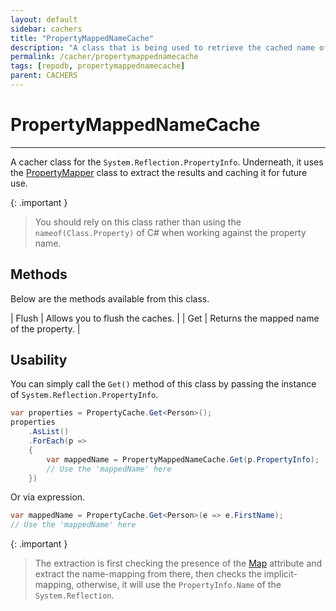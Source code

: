 ```yaml
---
layout: default
sidebar: cachers
title: "PropertyMappedNameCache"
description: "A class that is being used to retrieve the cached name of the class or data entity property."
permalink: /cacher/propertymappednamecache
tags: [repodb, propertymappednamecache]
parent: CACHERS
---
```


# PropertyMappedNameCache

---

A cacher class for the `System.Reflection.PropertyInfo`. Underneath, it uses the [PropertyMapper](/mapper/propertymapper) class to extract the results and caching it for future use.

{: .important }
> You should rely on this class rather than using the `nameof(Class.Property)` of C# when working against the property name.

## Methods

Below are the methods available from this class.

| Flush | Allows you to flush the caches. |
| Get | Returns the mapped name of the property. |

## Usability

You can simply call the `Get()` method of this class by passing the instance of `System.Reflection.PropertyInfo`.

```csharp
var properties = PropertyCache.Get<Person>();
properties
    .AsList()
    .ForEach(p =>
    {
        var mappedName = PropertyMappedNameCache.Get(p.PropertyInfo);
        // Use the 'mappedName' here
    })
```

Or via expression.

```csharp
var mappedName = PropertyCache.Get<Person>(e => e.FirstName);
// Use the 'mappedName' here
```

{: .important }
> The extraction is first checking the presence of the [Map](/attribute/map#property-mapping) attribute and extract the name-mapping from there, then checks the implicit-mapping, otherwise, it will use the `PropertyInfo.Name` of the `System.Reflection`.
